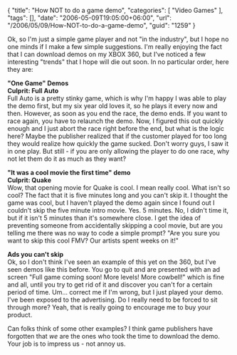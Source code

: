 {
	"title": "How NOT to do a game demo",
	"categories": [
		"Video Games"
	],
	"tags": [],
	"date": "2006-05-09T19:05:00+06:00",
	"url": "/2006/05/09/How-NOT-to-do-a-game-demo",
	"guid": "1259"
}

Ok, so I'm just a simple game player and not "in the industry", but I hope no one minds if I make a few simple suggestions. I'm really enjoying the fact that I can download demos on my XBOX 360, but I've noticed a few interesting "trends" that I hope will die out soon. In no particular order, here they are:

<b>"One Game" Demos</b><br>
<b>Culprit: Full Auto</b><br>
Full Auto is a pretty stinky game, which is why I'm happy I was able to play the demo first, but my six year old loves it, so he plays it every now and then. However, as soon as you end the race, the demo ends. If you want to race again, you have to relaunch the demo. Now, I figured this out quickly enough and I just abort the race right before the end, but what is the logic here? Maybe the publisher realized that if the customer played for too long they would realize how quickly the game sucked. Don't worry guys, I saw it in one play. But still - if you are only allowing the player to do one race, why not let them do it as much as they want?

<b>"It was a cool movie the first time" demo</b><br>
<b>Culprit: Quake</b><br>
Wow, that opening movie for Quake is cool. I mean really cool. What isn't so cool? The fact that it is five minutes long and you can't skip it. I thought the game was cool, but I haven't played the demo again since I found out I couldn't skip the five minute intro movie. Yes. 5 minutes. No, I didn't time it, but if it isn't 5 minutes than it's somewhere close. I get the idea of preventing someone from accidentally skipping a cool movie, but are you telling me there was no way to code a simple prompt? "Are you sure you want to skip this cool FMV? Our artists spent weeks on it!"

<b>Ads you can't skip</b><br>
Ok, so I don't think I've seen an example of this yet on the 360, but I've seen demos like this before. You go to quit and are presented with an ad screen "Full game coming soon! More levels! More cowbell!" which is fine and all, until you try to get rid of it and discover you can't for a certain period of time. Um... correct me if I'm wrong, but I just played your demo. I've been exposed to the advertising. Do I really need to be forced to sit through more? Yeah, that is really going to encourage me to buy your product. 

Can folks think of some other examples? I think game publishers have forgotten that <i>we</i> are the ones who took the time to download the demo. Your job is to impress us - not annoy us.